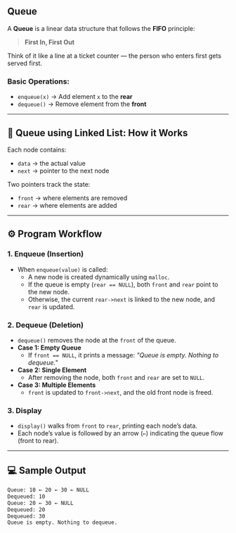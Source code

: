 ## Queue

A **Queue** is a linear data structure that follows the **FIFO** principle:

> **First In, First Out**

Think of it like a line at a ticket counter — the person who enters first gets served first.

### Basic Operations:

- `enqueue(x)` → Add element `x` to the **rear**
- `dequeue()` → Remove element from the **front**

---
## 🧠 Queue using Linked List: How it Works

Each node contains:
- `data` → the actual value
- `next` → pointer to the next node

Two pointers track the state:
- `front` → where elements are removed
- `rear` → where elements are added
---
## ⚙️ Program Workflow

### 1. Enqueue (Insertion)
- When `enqueue(value)` is called:
  - A new node is created dynamically using `malloc`.
  - If the queue is empty (`rear == NULL`), both `front` and `rear` point to the new node.
  - Otherwise, the current `rear->next` is linked to the new node, and `rear` is updated.

### 2. Dequeue (Deletion)
- `dequeue()` removes the node at the `front` of the queue.
- **Case 1: Empty Queue**
  - If `front == NULL`, it prints a message: _"Queue is empty. Nothing to dequeue."_
- **Case 2: Single Element**
  - After removing the node, both `front` and `rear` are set to `NULL`.
- **Case 3: Multiple Elements**
  - `front` is updated to `front->next`, and the old front node is freed.

### 3. Display
- `display()` walks from `front` to `rear`, printing each node’s data.
- Each node’s value is followed by an arrow (`←`) indicating the queue flow (front to rear).

---

## 💻 Sample Output

```bash
Queue: 10 ← 20 ← 30 ← NULL
Dequeued: 10
Queue: 20 ← 30 ← NULL
Dequeued: 20
Dequeued: 30
Queue is empty. Nothing to dequeue.
```
